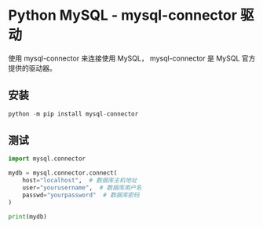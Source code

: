 # Python MySQL - mysql-connector 驱动

使用 mysql-connector 来连接使用 MySQL， mysql-connector 是 MySQL 官方提供的驱动器。


## 安装
```python
python -m pip install mysql-connector
```

## 测试

```python
import mysql.connector

mydb = mysql.connector.connect(
    host="localhost",  # 数据库主机地址
    user="yourusername",  # 数据库用户名
    passwd="yourpassword"  # 数据库密码
)

print(mydb)
```